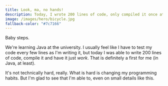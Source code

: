 ```yaml
---
title: Look, ma, no hands!
description: Today, I wrote 200 lines of code, only compiled it once at the end... and it worked, somehow. Baby steps.
image: /images/hero/bicycle.jpg
fallback-color: "#7c7166"
---
```


Baby steps.

We're learning Java at the university. I usually feel like I have to test my code every few lines as I'm writing it, but today I was able to write 200 lines of code, compile it and have it just *work*. That is definitely a first for me (in Java, at least).

It's not technically hard, really. What is hard is changing my programming habits. But I'm glad to see that I'm able to, even on small details like this.